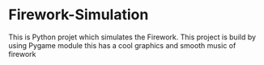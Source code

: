 # Firework-Simulation
This is Python projet which simulates the Firework.
This project is build by using Pygame module
this has a cool graphics and smooth music of firework
